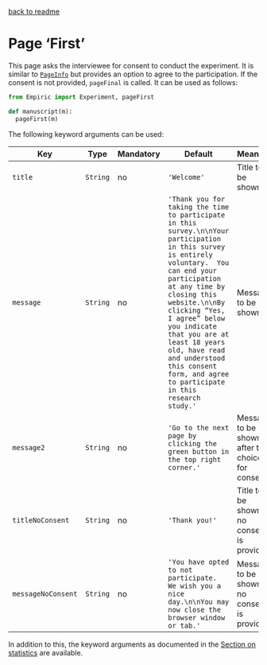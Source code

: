 [back to readme](../../../)

# Page ‘First’

This page asks the interviewee for consent to conduct the experiment.  It is similar to [`PageInfo`](pageInfo.md) but provides an option to agree to the participation.  If the consent is not provided, `pageFinal` is called.  It can be used as follows:
```python
from Empiric import Experiment, pageFirst

def manuscript(m):
  pageFirst(m)
```

The following keyword arguments can be used:

| Key | Type | Mandatory | Default | Meaning |
| --- | ---- | --------- | ------- | ------- |
| `title` | `String` | no | `'Welcome'` | Title to be shown |
| `message` | `String` | no | `'Thank you for taking the time to participate in this survey.\n\nYour participation in this survey is entirely voluntary.  You can end your participation at any time by closing this website.\n\nBy clicking “Yes, I agree” below you indicate that you are at least 18 years old, have read and understood this consent form, and agree to participate in this research study.'` | Message to be shown |
| `message2` | `String` | no | `'Go to the next page by clicking the green button in the top right corner.'` | Message to be shown after the choice for consent |
| `titleNoConsent` | `String` | no | `'Thank you!'` | Title to be shown if no consent is provided |
| `messageNoConsent` | `String` | no | `'You have opted to not participate.  We wish you a nice day.\n\nYou may now close the browser window or tab.'` | Message to be shown if no consent is provided |

In addition to this, the keyword arguments as documented in the [Section on statistics](statistics.md) are available.

